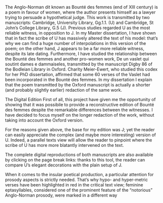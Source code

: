 The Anglo-Norman dit known as Bounté des femmes (end of XIII century) is a poem in favour of women, where the author presents himself as a lawyer trying to persuade a hypothetical judge. This work is transmitted by two manuscripts: Cambridge, University Library, Gg.1.1. (U) and Cambridge, St John’s College Library, G.5 (J). Previous studies regarded U as the most reliable witness, in opposition to J. In my Master dissertation, I have shown that in fact the scribe of U has massively altered the text of his model: that’s why we can find a huge number of interpolations in this version of the poem; on the other hand, J appears to be a far more reliable witness, despite its late dating. Furthermore, I have studied the relationship between the Bounté des femmes and another pro-women work, De un vaslet qui soutint dames e dammaiseles, transmitted by the manuscript Digby 86 of the Bodleian Library in Oxford. Charity Meier-Ewert, who studied this codex for her PhD dissertation, affirmed that some 60 verses of the Vaslet had been incorporated in the Bounté des femmes. In my dissertation I explain that the poem transmitted by the Oxford manuscript is actually a shorter (and probably slightly earlier) redaction of the same work.

The Digital Edition
First of all, this project have given me the opportunity of showing that it was possibile to provide a reconstructive edition of Bounté des femmes despite the remarkable differences between the witnesses. I have decided to focus myself on the longer redaction of the work, without taking into account the Oxford version.

For the reasons given above, the base for my edition was J; yet the reader can easily appreciate the complex (and maybe more interesting) version of U. Indeed, a parallel texts view will allow the reader to pinpoint where the scribe of U has more more blatantly intervened on the text.

The complete digital reproductions of both manuscripts are also available by clicking on the page break links: thanks to this tool, the reader can compare U’s elegant decorations with the plain setup of J.

When it comes to the insular poetical production, a particular attention for prosody aspects is strictly needed. That’s why hypo- and hyper-metric verses have been highlighted in red in the critical text view; feminine eptasyllables, considered one of the prominent feature of the “notorious” Anglo-Norman prosody, were marked in a different way
